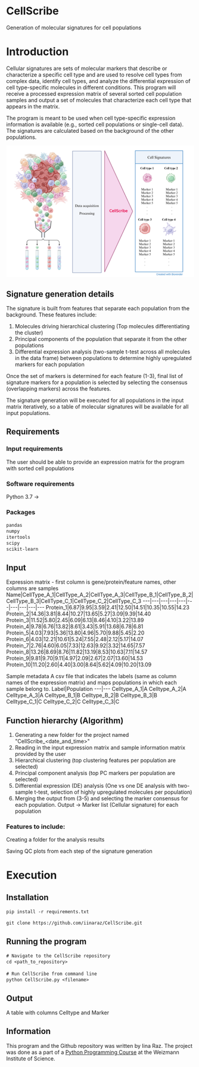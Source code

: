 # CellScribe
Generation of molecular signatures for cell populations

# Introduction
Cellular signatures are sets of molecular markers that describe or characterize a specific cell type and are used to resolve cell types from complex data, identify cell types, and analyze the differential expression of cell type-specific molecules in different conditions. This program will receive a processed expression matrix of several sorted cell population samples and output a set of molecules that characterize each cell type that appears in the matrix.

The program is meant to be used when cell type-specific expression information is available (e.g., sorted cell populations or single-cell data). The signatures are calculated based on the background of the other populations.

<img src="CellScribe.png" alt="Cell signature concept image" width="600"/>

## Signature generation details

The signature is built from features that separate each population from the background. These features include:
1. Molecules driving hierarchical clustering (Top molecules differentiating the cluster)
2. Principal components of the population that separate it from the other populations
3. Differential expression analysis (two-sample t-test across all molecules in the data frame) between populations to determine highly upregulated markers for each population

Once the set of markers is determined for each feature (1-3), final list of signature markers for a population is selected by selecting the consensus (overlapping markers) across the features.

The signature generation will be executed for all populations in the input matrix iteratively, so a table of molecular signatures will be available for all input populations.

## Requirements
### Input requirements
The user should be able to provide an expression matrix for the program with sorted cell populations

### Software requirements
Python 3.7 ->

### Packages
```
pandas
numpy
itertools
scipy
scikit-learn
```

## Input
Expression matrix - first column is gene/protein/feature names, other columns are samples
Name|CellType_A_1|CellType_A_2|CellType_A_3|CellType_B_1|CellType_B_2|CellType_B_3|CellType_C_1|CellType_C_2|CellType_C_3
---|---|---|---|---|---|---|---|---|---
Protein_1|6.87|9.95|3.59|2.41|12.50|14.51|10.35|10.55|14.23	
Protein_2|14.36|3.81|8.44|10.27|13.65|5.27|3.09|9.39|14.40	
Protein_3|11.52|5.80|2.45|6.09|6.13|8.46|4.10|3.22|13.89	
Protein_4|9.78|6.76|13.82|8.61|3.43|5.91|13.68|6.78|6.81	
Protein_5|4.03|7.93|5.36|13.80|4.96|5.70|9.88|5.45|2.20	
Protein_6|4.03|12.21|10.61|5.24|7.55|2.48|2.12|5.17|14.07	
Protein_7|2.76|4.60|6.05|7.33|12.63|9.92|3.32|14.65|7.57	
Protein_8|13.26|8.69|8.76|11.82|13.19|8.53|10.63|7.11|14.57	
Protein_9|9.81|9.70|9.11|4.97|2.09|2.67|2.07|13.60|14.53	
Protein_10|11.20|2.60|4.40|3.00|8.64|5.62|4.09|10.20|13.09

Sample metadata
A csv file that indicates the labels (same as column names of the expression matrix) and maps populations in which each sample belong to.
Label|Population
---|---
Celltype_A_1|A
Celltype_A_2|A
Celltype_A_3|A
Celltype_B_1|B
Celltype_B_2|B
Celltype_B_3|B
Celltype_C_1|C
Celltype_C_2|C
Celltype_C_3|C


## Function hierarchy (Algorithm)

1. Generating a new folder for the project named "CellScribe_<date_and_time>"
2. Reading in the input expression matrix and sample information matrix provided by the user
3. Hierarchical clustering (top clustering features per population are selected)
4. Principal component analysis (top PC markers per population are selected)
5. Differential expression (DE) analysis (One vs one DE analysis with two-sample t-test, selection of highly upregulated molecules per population)
6. Merging the output from (3-5) and selecting the marker consensus for each population. Output -> Marker list (Cellular signature) for each population

### Features to include:

Creating a folder for the analysis results

Saving QC plots from each step of the signature generation

# Execution
## Installation
```
pip install -r requirements.txt
```
```
git clone https://github.com/iinaraz/CellScribe.git
```

## Running the program
```
# Navigate to the CellScribe repository
cd <path_to_repository>

# Run CellScribe from command line
python CellScribe.py <filename>
```

## Output
A table with columns Celltype and Marker

## Information

This program and the Github repository was written by Iina Raz. The project was done as a part of a [Python Programming Course](https://github.com/szabgab/wis-python-course-2024-11) at the Weizmann Institute of Science.

